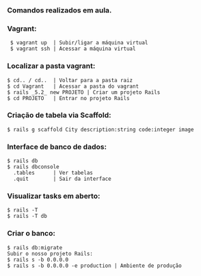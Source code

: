 ### Comandos realizados em aula.

### Vagrant: 
	 $ vagrant up  | Subir/ligar a máquina virtual 
	 $ vagrant ssh | Acessar a máquina virtual

### Localizar a pasta vagrant:
	$ cd.. / cd..  | Voltar para a pasta raiz
	$ cd Vagrant   | Acessar a pasta do vagrant
	$ rails _5.2_ new PROJETO | Criar um projeto Rails
	$ cd PROJETO   | Entrar no projeto Rails

### Criação de tabela via Scaffold:
	$ rails g scaffold City description:string code:integer image
### Interface de banco de dados:
	$ rails db
	$ rails dbconsole
	  .tables      | Ver tabelas
	  .quit        | Sair da interface

### Visualizar tasks em aberto:
	$ rails -T
	$ rails -T db
### Criar o banco: 
	$ rails db:migrate
	Subir o nosso projeto Rails:
	$ rails s -b 0.0.0.0
	$ rails s -b 0.0.0.0 -e production | Ambiente de produção
